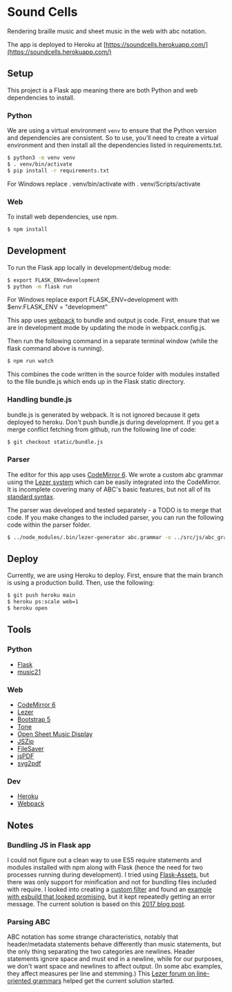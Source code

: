 # Sound Cells
Rendering braille music and sheet music in the web with abc notation.

The app is deployed to Heroku at [https://soundcells.herokuapp.com/](https://soundcells.herokuapp.com/)

## Setup
This project is a Flask app meaning there are both Python and web dependencies to install.

### Python
We are using a virtual environment `venv` to ensure that the Python version and dependencies are consistent. So to use, you'll need to create a virtual environment and then install all the dependencies listed in requirements.txt.

```bash
$ python3 -m venv venv
$ . venv/bin/activate
$ pip install -r requirements.txt
```

For Windows replace . venv/bin/activate with . venv/Scripts/activate

### Web
To install web dependencies, use npm.

```bash
$ npm install
```

## Development
To run the Flask app locally in development/debug mode:

```bash
$ export FLASK_ENV=development
$ python -m flask run
```

For Windows replace export FLASK_ENV=development with $env:FLASK_ENV = "development" 

This app uses [webpack](https://webpack.js.org) to bundle and output js code. First, ensure that we are in development mode by updating the mode in webpack.config.js.

Then run the following command in a separate terminal window (while the flask command above is running).

```bash
$ npm run watch
```

This combines the code written in the source folder with modules installed to the file bundle.js which ends up in the Flask static directory.

### Handling bundle.js
bundle.js is generated by webpack. It is not ignored because it gets deployed to heroku. Don't push bundle.js during development. If you get a merge conflict fetching from github, run the following line of code:

```bash
$ git checkout static/bundle.js
```

### Parser
The editor for this app uses [CodeMirror 6](https://codemirror.net/6/). We wrote a custom abc grammar using the [Lezer system](https://lezer.codemirror.net) which can be easily integrated into the CodeMirror. It is incomplete covering many of ABC's basic features, but not all of its [standard syntax](https://abcnotation.com/wiki/abc:standard:v2.2).

The parser was developed and tested separately - a TODO is to merge that code. If you make changes to the included parser, you can run the following code within the parser folder.

```bash
$ ../node_modules/.bin/lezer-generator abc.grammar -o ../src/js/abc_grammar.js
```

## Deploy
Currently, we are using Heroku to deploy. First, ensure that the main branch is using a production build. Then, use the following:

```bash
$ git push heroku main
$ heroku ps:scale web=1
$ heroku open   
```

## Tools
### Python
* [Flask](https://flask.palletsprojects.com/en/2.0.x/)
* [music21](https://web.mit.edu/music21/)

### Web
* [CodeMirror 6](https://codemirror.net/6/)
* [Lezer](https://lezer.codemirror.net)
* [Bootstrap 5](https://getbootstrap.com)
* [Tone](https://tonejs.github.io)
* [Open Sheet Music Display](https://opensheetmusicdisplay.org)
* [JSZip](https://stuk.github.io/jszip/)
* [FileSaver](https://github.com/eligrey/FileSaver.js/)
* [jsPDF](https://github.com/MrRio/jsPDF)
* [svg2pdf](https://github.com/yWorks/svg2pdf.js/)

### Dev
* [Heroku](https://www.heroku.com)
* [Webpack](https://webpack.js.org)

## Notes

### Bundling JS in Flask app
I could not figure out a clean way to use ES5 require statements and modules installed with npm along with Flask (hence the need for two processes running during development). I tried using [Flask-Assets](https://flask-assets.readthedocs.io/en/latest/), but there was only support for minification and not for bundling files included with require. I looked into creating a [custom filter](https://webassets.readthedocs.io/en/latest/custom_filters.html) and found an [example with esbuild that looked promising](https://haliphax.dev/2020/09/minifying-javascript-using-esbuild-with-flask-assets/), but it kept repeatedly getting an error message. The current solution is based on this [2017 blog post](https://github.com/jrybicki-jsc/flasknpm).

### Parsing ABC
ABC notation has some strange characteristics, notably that header/metadata statements behave differently than music statements, but the only thing separating the two categories are newlines. Header statements ignore space and must end in a newline, while for our purposes, we don't want space and newlines to affect output. (In some abc examples, they affect measures per line and stemming.) This [Lezer forum on line-oriented grammars](https://discuss.codemirror.net/t/how-to-match-end-of-file-in-line-oriented-grammars/3186) helped get the current solution started.
